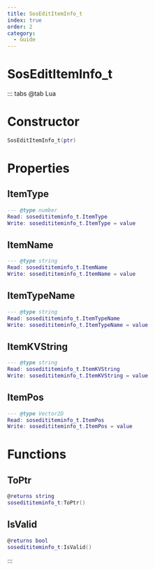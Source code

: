 ```yaml
---
title: SosEditItemInfo_t
index: true
order: 2
category:
  - Guide
---
```


# SosEditItemInfo_t

::: tabs
@tab Lua
# Constructor
```lua
SosEditItemInfo_t(ptr)
```
# Properties
## ItemType 
```lua
--- @type number
Read: sosedititeminfo_t.ItemType
Write: sosedititeminfo_t.ItemType = value
```
## ItemName 
```lua
--- @type string
Read: sosedititeminfo_t.ItemName
Write: sosedititeminfo_t.ItemName = value
```
## ItemTypeName 
```lua
--- @type string
Read: sosedititeminfo_t.ItemTypeName
Write: sosedititeminfo_t.ItemTypeName = value
```
## ItemKVString 
```lua
--- @type string
Read: sosedititeminfo_t.ItemKVString
Write: sosedititeminfo_t.ItemKVString = value
```
## ItemPos 
```lua
--- @type Vector2D
Read: sosedititeminfo_t.ItemPos
Write: sosedititeminfo_t.ItemPos = value
```
# Functions
## ToPtr
```lua
@returns string
sosedititeminfo_t:ToPtr()
```
## IsValid
```lua
@returns bool
sosedititeminfo_t:IsValid()
```

:::